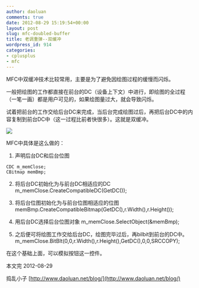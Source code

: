 ```yaml
---
author: daoluan
comments: true
date: 2012-08-29 15:19:54+00:00
layout: post
slug: mfc-doubled-buffer
title: 老调重弹--双缓冲
wordpress_id: 914
categories:
- cplusplus
- mfc
---
```


MFC中双缓冲技术比较常用，主要是为了避免因绘图过程的缓慢而闪烁。

一般把绘图的工作都直接在前台的DC（设备上下文）中进行，即绘图的全过程（一笔一画）都是用户可见的，如果绘图量过大，就会导致闪烁。

试着把前台的工作交给后台DC来完成，当后台完成绘图过后，再把后台DC中的内容复制到前台DC中（这一过程比前者快很多）。这就是双缓冲。

<!-- more -->

[![](http://daoluan.net/images/blog/2012/08/Double-cache.png)](http://daoluan.net/blog/archives/914/double-cache)

MFC中具体是这么做的：



	
  1. 声明后台DC和后台位图

    
    CDC m_memClose; 
    CBitmap memBmp;




	
  2. 将后台DC初始化为与前台DC相适应的DC
m_memClose.CreateCompatibleDC(GetDC());

	
  3. 将后台位图初始化为与前台位图相适应的位图
memBmp.CreateCompatibleBitmap(GetDC(),r.Width(),r.Height());

	
  4. 用后台DC选择后台位图对象
m_memClose.SelectObject(&memBmp);

	
  5. 之后便可将绘图工作交给后台DC，绘图完毕过后，再bilbit到前台的DC中。
m_memClose.BitBlt(0,0,r.Width(),r.Height(),GetDC(),0,0,SRCCOPY);


在这个基础上面，可以模拟按钮这一控件。

本文完 2012-08-29

捣乱小子 [http://www.daoluan.net/blog/](http://www.daoluan.net/blog/)
